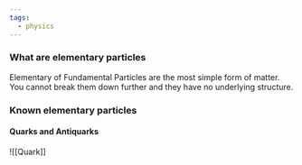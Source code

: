 ```yaml
---
tags:
  - physics
---
```

### What are elementary particles
Elementary of Fundamental Particles are the most simple form of matter. You cannot break them down further and they have no underlying structure. 
### Known elementary particles
#### Quarks and Antiquarks
![[Quark]]